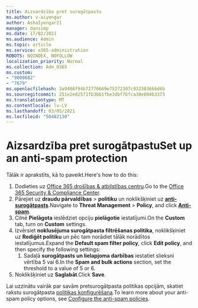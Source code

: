 ```yaml
---
title: Aizsardzība pret surogātpastu
ms.author: v-aiyengar
author: AshaIyengar21
manager: dansimp
ms.date: 17/02/2021
ms.audience: Admin
ms.topic: article
ms.service: o365-administration
ROBOTS: NOINDEX, NOFOLLOW
localization_priority: Normal
ms.collection: Adm_O365
ms.custom:
- "9000682"
- "7679"
ms.openlocfilehash: 3a9408f94b72770669e75272307c932303666d6b
ms.sourcegitcommit: 251e2e82571fb3bb1fbe3dbf7bfca30e004b3373
ms.translationtype: MT
ms.contentlocale: lv-LV
ms.lasthandoff: 03/05/2021
ms.locfileid: "50482130"
---
```

# <a name="set-up-an-anti-spam-protection"></a><span data-ttu-id="01ff0-102">Aizsardzība pret surogātpastu</span><span class="sxs-lookup"><span data-stu-id="01ff0-102">Set up an anti-spam protection</span></span>

<span data-ttu-id="01ff0-103">Tālāk ir aprakstīts, kā to paveikt.</span><span class="sxs-lookup"><span data-stu-id="01ff0-103">Here's how to do this:</span></span>

1. <span data-ttu-id="01ff0-104">Dodieties uz [Office 365 drošības & atbilstības centru](https://go.microsoft.com/fwlink/p/?linkid=2077143).</span><span class="sxs-lookup"><span data-stu-id="01ff0-104">Go to the [Office 365 Security & Compliance Center](https://go.microsoft.com/fwlink/p/?linkid=2077143).</span></span>
1. <span data-ttu-id="01ff0-105">Pārejiet uz **draudu pārvaldības**  >  **politiku** un noklikšķiniet uz **[anti-surogātpasts](https://go.microsoft.com/fwlink/p/?linkid=2077143)**.</span><span class="sxs-lookup"><span data-stu-id="01ff0-105">Navigate to **Threat Management** > **Policy**, and click **[Anti-spam](https://go.microsoft.com/fwlink/p/?linkid=2077143)**.</span></span>
1. <span data-ttu-id="01ff0-106">Cilnē **Pielāgota** ieslēdziet opciju **pielāgotie** iestatījumi.</span><span class="sxs-lookup"><span data-stu-id="01ff0-106">On the **Custom** tab, turn on **Custom** settings.</span></span>
1. <span data-ttu-id="01ff0-107">Izvērsiet **noklusējuma surogātpasta filtrēšanas politika**, noklikšķiniet uz **Rediģēt politiku** un pēc tam norādiet tālāk norādītos iestatījumus.</span><span class="sxs-lookup"><span data-stu-id="01ff0-107">Expand the **Default spam filter policy**,  click **Edit policy**, and then specify the following settings:</span></span>
    1. <span data-ttu-id="01ff0-108">Sadaļā **surogātpasts un lielapjoma darbības** iestatiet slieksni vērtība 5 vai 6.</span><span class="sxs-lookup"><span data-stu-id="01ff0-108">In the **Spam and bulk actions** section, set the threshold to a value of 5 or 6.</span></span>
1. <span data-ttu-id="01ff0-109">Noklikšķiniet uz **Saglabāt**.</span><span class="sxs-lookup"><span data-stu-id="01ff0-109">Click **Save**.</span></span>

<span data-ttu-id="01ff0-110">Lai uzzinātu vairāk par savām pretsurogātpasta politikas opcijām, skatiet rakstu surogātpasta [politikas konfigurēšana](https://go.microsoft.com/fwlink/?linkid=2092051).</span><span class="sxs-lookup"><span data-stu-id="01ff0-110">To learn more about your anti-spam policy options, see [Configure the anti-spam policies](https://go.microsoft.com/fwlink/?linkid=2092051).</span></span>
